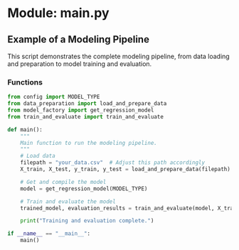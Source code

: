 # Module: main.py

## Example of a Modeling Pipeline

This script demonstrates the complete modeling pipeline, from data loading and preparation to model training and evaluation.

### Functions

```python
from config import MODEL_TYPE
from data_preparation import load_and_prepare_data
from model_factory import get_regression_model
from train_and_evaluate import train_and_evaluate

def main():
    """
    Main function to run the modeling pipeline.
    """
    # Load data
    filepath = "your_data.csv"  # Adjust this path accordingly
    X_train, X_test, y_train, y_test = load_and_prepare_data(filepath)

    # Get and compile the model
    model = get_regression_model(MODEL_TYPE)

    # Train and evaluate the model
    trained_model, evaluation_results = train_and_evaluate(model, X_train, X_test, y_train, y_test)

    print("Training and evaluation complete.")

if __name__ == "__main__":
    main()

